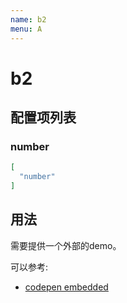 ```yaml
---
name: b2
menu: A
---
```

 


# b2



## 配置项列表

 
### number

```JSON
[
  "number"
]
```



## 用法

需要提供一个外部的demo。

可以参考:
* [codepen embedded](https://blog.codepen.io/documentation/embedded-pens/)